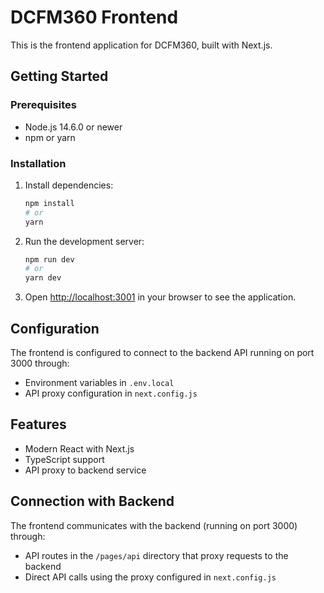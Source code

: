 # DCFM360 Frontend

This is the frontend application for DCFM360, built with Next.js.

## Getting Started

### Prerequisites

- Node.js 14.6.0 or newer
- npm or yarn

### Installation

1. Install dependencies:
   ```bash
   npm install
   # or
   yarn
   ```

2. Run the development server:
   ```bash
   npm run dev
   # or
   yarn dev
   ```

3. Open [http://localhost:3001](http://localhost:3001) in your browser to see the application.

## Configuration

The frontend is configured to connect to the backend API running on port 3000 through:
- Environment variables in `.env.local`
- API proxy configuration in `next.config.js`

## Features

- Modern React with Next.js
- TypeScript support
- API proxy to backend service

## Connection with Backend

The frontend communicates with the backend (running on port 3000) through:
- API routes in the `/pages/api` directory that proxy requests to the backend
- Direct API calls using the proxy configured in `next.config.js`
